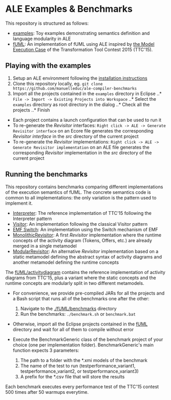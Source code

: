 # ALE Examples & Benchmarks

This repository is structured as follows:

* [examples](./examples): Toy examples demonstrating semantics definition and language modularity in ALE
* [fUML](./fUML): An implementation of fUML using ALE inspired by [the Model Execution Case](http://www.transformation-tool-contest.eu/2015/cfs.html) of the Transformation Tool Contest 2015 (TTC'15).

## Playing with the examples

1. Setup an ALE environment following the [installation instructions](https://github.com/manuelleduc/ale-compiler)
1. Clone this repository locally, eg. `git clone https://github.com/manuelleduc/ale-compiler-benchmarks`
1. Import all the projects contained in the `examples` directory in Eclipse
..* `File -> Import -> Existing Projects into Workspace`
..* Select the `examples` directory as root directory in the dialog
..* Check all the projects
..* Finish

* Each project contains a launch configuration that can be used to run it
* To re-generate the *Revisitor* interfaces: `Right click -> ALE -> Generate Revisitor interface` on an Ecore file generates the corresponding *Revisitor interface* in the *src* directory of the current project
* To re-generate the *Revisitor* implementations: `Right click -> ALE -> Generate Revisitor implementation` on an ALE file generates the corresponding *Revisitor* implementation in the *src* directory of the current project

## Running the benchmarks

This repository contains benchmarks comparing different implementations of the execution semantics of fUML.
The concrete semantics code is common to all implementations: the only variation is the pattern used to implement it.

* [Interpreter](./fUML/implementations/Interpreter): The reference implementation of TTC'15 following the Interpreter pattern
* [Visitor](./fUML/implementations/Visitor): An implementation following the classical Visitor pattern
* [EMF Switch](./fUML/implementations/EMFSwitch): An implementation using the Switch mechanism of EMF
* [MonolithicRevisitor](./fUML/implementations/MonolithicRevisitor): A first *Revisitor* implementation where the runtime concepts of the activity diagram (Tokens, Offers, etc.) are already merged in a single metamodel
* [ModularRevisitor](./fUML/implementations/ModularRevisitor): An alternative *Revisitor* implementation based on a static metamodel defining the abstract syntax of activity diagrams and another metamodel defining the runtime concepts

The [fUML/activitydiagram](./fUML/activitydiagram) contains the reference implementation of activity diagrams from TTC'15, plus a variant where the static concepts and the runtime concepts are modularly split in two different metamodels.

* For convenience, we provide pre-compiled JARs for all the projects and a Bash script that runs all of the benchmarks one after the other:
  1. Navigate to the [./fUML/benchmarks](./fUML/benchmarks) directory
  2. Run the benchmarks: `./benchmark.sh` or `benchmark.bat`

* Otherwise, import all the Eclipse projects contained in the [fUML](./fUML) directory and wait for all of them to compile without error
* Execute the BenchmarkGeneric class of the benchmark project of your choice (one per implementation folder). BenchmarkGeneric's main function expects 3 parameters:
  1. The path to a folder with the *.xmi models of the benchmark
  2. The name of the test to run (testperformance_variant1, testperformance_variant2, or testperformance_variant3)
  3. A prefix for the *.csv file that will store the results

Each benchmark executes every performance test of the TTC'15 contest 500 times after 50 warmups everytime.

